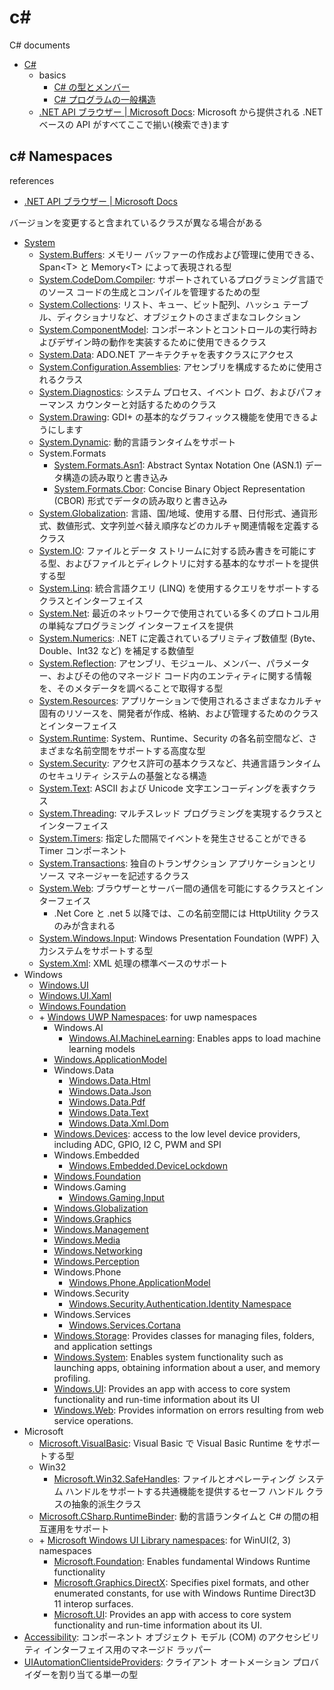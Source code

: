 # c\#

C\# documents

- [C\#](https://docs.microsoft.com/ja-jp/dotnet/csharp/)
  - basics
    - [C\# の型とメンバー](https://docs.microsoft.com/ja-jp/dotnet/csharp/tour-of-csharp/types)
    - [C\# プログラムの一般構造](https://docs.microsoft.com/ja-jp/dotnet/csharp/fundamentals/program-structure/)
  - [\.NET API ブラウザー \| Microsoft Docs](https://docs.microsoft.com/ja-jp/dotnet/api/): Microsoft から提供される .NET ベースの API がすべてここで揃い(検索でき)ます

## c\# Namespaces

references

- [\.NET API ブラウザー \| Microsoft Docs](https://docs.microsoft.com/ja-jp/dotnet/api/)

バージョンを変更すると含まれているクラスが異なる場合がある

- [System](https://docs.microsoft.com/ja-jp/dotnet/api/system?view=dotnet-uwp-10.0)
  - [System\.Buffers](https://docs.microsoft.com/ja-jp/dotnet/api/system.buffers?view=net-6.0): メモリー バッファーの作成および管理に使用できる、Span\<T\> と Memory\<T\> によって表現される型
  - [System\.CodeDom\.Compiler](https://docs.microsoft.com/ja-jp/dotnet/api/system.codedom.compiler?view=net-6.0): サポートされているプログラミング言語でのソース コードの生成とコンパイルを管理するための型
  - [System\.Collections](https://docs.microsoft.com/ja-jp/dotnet/api/system.collections?view=net-6.0): リスト、キュー、ビット配列、ハッシュ テーブル、ディクショナリなど、オブジェクトのさまざまなコレクション
  - [System\.ComponentModel](https://docs.microsoft.com/ja-jp/dotnet/api/system.componentmodel?view=net-6.0): コンポーネントとコントロールの実行時およびデザイン時の動作を実装するために使用できるクラス
  - [System\.Data](https://docs.microsoft.com/ja-jp/dotnet/api/system.data?view=net-6.0): ADO.NET アーキテクチャを表すクラスにアクセス
  - [System\.Configuration\.Assemblies](https://docs.microsoft.com/ja-jp/dotnet/api/system.configuration.assemblies?view=net-6.0): アセンブリを構成するために使用されるクラス
  - [System\.Diagnostics](https://docs.microsoft.com/ja-jp/dotnet/api/system.diagnostics?view=net-6.0): システム プロセス、イベント ログ、およびパフォーマンス カウンターと対話するためのクラス
  - [System\.Drawing](https://docs.microsoft.com/ja-jp/dotnet/api/system.drawing?view=net-6.0): GDI+ の基本的なグラフィックス機能を使用できるようにします
  - [System\.Dynamic](https://docs.microsoft.com/ja-jp/dotnet/api/system.dynamic?view=net-6.0): 動的言語ランタイムをサポート
  - System.Formats
    - [System\.Formats\.Asn1](https://docs.microsoft.com/ja-jp/dotnet/api/system.formats.asn1?view=net-6.0): Abstract Syntax Notation One (ASN.1) データ構造の読み取りと書き込み
    - [System\.Formats\.Cbor](https://docs.microsoft.com/ja-jp/dotnet/api/system.formats.cbor?view=dotnet-plat-ext-6.0): Concise Binary Object Representation (CBOR) 形式でデータの読み取りと書き込み
  - [System\.Globalization](https://docs.microsoft.com/ja-jp/dotnet/api/system.globalization?view=net-6.0): 言語、国/地域、使用する暦、日付形式、通貨形式、数値形式、文字列並べ替え順序などのカルチャ関連情報を定義するクラス
  - [System\.IO](https://docs.microsoft.com/ja-jp/dotnet/api/system.io?view=net-6.0): ファイルとデータ ストリームに対する読み書きを可能にする型、およびファイルとディレクトリに対する基本的なサポートを提供する型
  - [System\.Linq](https://docs.microsoft.com/ja-jp/dotnet/api/system.linq?view=net-6.0): 統合言語クエリ (LINQ) を使用するクエリをサポートするクラスとインターフェイス
  - [System\.Net](https://docs.microsoft.com/ja-jp/dotnet/api/system.net?view=net-6.0): 最近のネットワークで使用されている多くのプロトコル用の単純なプログラミング インターフェイスを提供
  - [System\.Numerics](https://docs.microsoft.com/ja-jp/dotnet/api/system.numerics?view=net-6.0): .NET に定義されているプリミティブ数値型 (Byte、Double、Int32 など) を補足する数値型
  - [System\.Reflection](https://docs.microsoft.com/ja-jp/dotnet/api/system.reflection?view=net-6.0): アセンブリ、モジュール、メンバー、パラメーター、およびその他のマネージド コード内のエンティティに関する情報を、そのメタデータを調べることで取得する型
  - [System\.Resources](https://docs.microsoft.com/ja-jp/dotnet/api/system.resources?view=net-6.0): アプリケーションで使用されるさまざまなカルチャ固有のリソースを、開発者が作成、格納、および管理するためのクラスとインターフェイス
  - [System\.Runtime](https://docs.microsoft.com/ja-jp/dotnet/api/system.runtime?view=net-6.0): System、Runtime、Security の各名前空間など、さまざまな名前空間をサポートする高度な型
  - [System\.Security](https://docs.microsoft.com/ja-jp/dotnet/api/system.security?view=net-6.0): アクセス許可の基本クラスなど、共通言語ランタイムのセキュリティ システムの基盤となる構造
  - [System\.Text](https://docs.microsoft.com/ja-jp/dotnet/api/system.text?view=net-6.0): ASCII および Unicode 文字エンコーディングを表すクラス
  - [System\.Threading](https://docs.microsoft.com/ja-jp/dotnet/api/system.threading?view=net-6.0): マルチスレッド プログラミングを実現するクラスとインターフェイス
  - [System\.Timers](https://docs.microsoft.com/ja-jp/dotnet/api/system.timers?view=net-6.0): 指定した間隔でイベントを発生させることができる Timer コンポーネント
  - [System\.Transactions](https://docs.microsoft.com/ja-jp/dotnet/api/system.transactions?view=net-6.0): 独自のトランザクション アプリケーションとリソース マネージャーを記述するクラス
  - [System\.Web](https://docs.microsoft.com/en-nz/dotnet/api/system.web?view=net-6.0): ブラウザーとサーバー間の通信を可能にするクラスとインターフェイス
    - .Net Core と .net 5 以降では、この名前空間には HttpUtility クラスのみが含まれる
  - [System\.Windows\.Input](https://docs.microsoft.com/ja-jp/dotnet/api/system.windows.input?view=net-6.0): Windows Presentation Foundation (WPF) 入力システムをサポートする型
  - [System\.Xml](https://docs.microsoft.com/ja-jp/dotnet/api/system.xml?view=net-6.0): XML 処理の標準ベースのサポート
- Windows
  - [Windows\.UI](https://docs.microsoft.com/ja-jp/dotnet/api/windows.ui?view=dotnet-plat-ext-3.1)
  - [Windows\.UI\.Xaml](https://docs.microsoft.com/ja-jp/dotnet/api/windows.ui.xaml?view=dotnet-uwp-10.0)
  - [Windows\.Foundation](https://docs.microsoft.com/ja-jp/dotnet/api/windows.foundation?view=dotnet-plat-ext-3.1)
  - \+ [Windows UWP Namespaces](https://docs.microsoft.com/en-us/uwp/api/?view=winrt-22000): for uwp namespaces
    - Windows\.AI
      - [Windows\.AI\.MachineLearning](https://docs.microsoft.com/en-us/uwp/api/windows.ai.machinelearning?view=winrt-22000): Enables apps to load machine learning models
    - [Windows\.ApplicationModel](https://docs.microsoft.com/en-us/uwp/api/windows.applicationmodel?view=winrt-22000)
    - Windows\.Data
      - [Windows\.Data\.Html](https://docs.microsoft.com/en-us/uwp/api/windows.data.html?view=winrt-22000)
      - [Windows\.Data\.Json](https://docs.microsoft.com/en-us/uwp/api/windows.data.json?view=winrt-22000)
      - [Windows\.Data\.Pdf](https://docs.microsoft.com/en-us/uwp/api/windows.data.pdf?view=winrt-22000)
      - [Windows\.Data\.Text](https://docs.microsoft.com/en-us/uwp/api/windows.data.text?view=winrt-22000)
      - [Windows\.Data\.Xml\.Dom](https://docs.microsoft.com/en-us/uwp/api/windows.data.xml.dom?view=winrt-22000)
    - [Windows\.Devices](https://docs.microsoft.com/en-us/uwp/api/windows.devices?view=winrt-22000): access to the low level device providers, including ADC, GPIO, I2 C, PWM and SPI
    - Windows\.Embedded
      - [Windows\.Embedded\.DeviceLockdown](https://docs.microsoft.com/en-us/uwp/api/windows.embedded.devicelockdown?view=winrt-15063)
    - [Windows\.Foundation](https://docs.microsoft.com/en-us/uwp/api/windows.foundation?view=winrt-22000)
    - Windows.Gaming
      - [Windows\.Gaming\.Input](https://docs.microsoft.com/en-us/uwp/api/windows.gaming.input?view=winrt-22000)
    - [Windows\.Globalization](https://docs.microsoft.com/en-us/uwp/api/windows.globalization?view=winrt-22000)
    - [Windows\.Graphics](https://docs.microsoft.com/en-us/uwp/api/windows.graphics?view=winrt-22000)
    - [Windows\.Management](https://docs.microsoft.com/en-us/uwp/api/windows.management?view=winrt-22000)
    - [Windows\.Media](https://docs.microsoft.com/en-us/uwp/api/windows.media?view=winrt-22000)
    - [Windows\.Networking](https://docs.microsoft.com/en-us/uwp/api/windows.networking?view=winrt-22000)
    - [Windows\.Perception](https://docs.microsoft.com/en-us/uwp/api/windows.perception?view=winrt-22000)
    - Windows\.Phone
      - [Windows\.Phone\.ApplicationModel](https://docs.microsoft.com/en-us/uwp/api/windows.phone.applicationmodel?view=winrt-15063)
    - Windows\.Security
      - [Windows\.Security\.Authentication\.Identity Namespace](https://docs.microsoft.com/en-us/uwp/api/windows.security.authentication.identity?view=winrt-22000)
    - Windows\.Services
      - [Windows\.Services\.Cortana](https://docs.microsoft.com/en-us/uwp/api/windows.services.cortana?view=winrt-22000)
    - [Windows\.Storage](https://docs.microsoft.com/en-us/uwp/api/windows.storage?view=winrt-22000): Provides classes for managing files, folders, and application settings
    - [Windows\.System](https://docs.microsoft.com/en-us/uwp/api/windows.system?view=winrt-22000): Enables system functionality such as launching apps, obtaining information about a user, and memory profiling.
    - [Windows\.UI](https://docs.microsoft.com/en-us/uwp/api/windows.ui?view=winrt-22000): Provides an app with access to core system functionality and run-time information about its UI
    - [Windows\.Web](https://docs.microsoft.com/en-us/uwp/api/windows.web?view=winrt-22000): Provides information on errors resulting from web service operations.
- Microsoft
  - [Microsoft\.VisualBasic](https://docs.microsoft.com/ja-jp/dotnet/api/microsoft.visualbasic?view=dotnet-uwp-10.0): Visual Basic で Visual Basic Runtime をサポートする型
  - Win32
    - [Microsoft\.Win32\.SafeHandles](https://docs.microsoft.com/ja-jp/dotnet/api/microsoft.win32.safehandles?view=net-5.0): ファイルとオペレーティング システム ハンドルをサポートする共通機能を提供するセーフ ハンドル クラスの抽象的派生クラス
  - [Microsoft\.CSharp\.RuntimeBinder](https://docs.microsoft.com/ja-jp/dotnet/api/microsoft.csharp.runtimebinder?view=net-5.0): 動的言語ランタイムと C# の間の相互運用をサポート
  - \+ [Microsoft Windows UI Library namespaces](https://docs.microsoft.com/en-us/windows/winui/api/): for WinUI(2, 3) namespaces
    - [Microsoft\.Foundation](https://docs.microsoft.com/en-us/windows/winui/api/microsoft.foundation?view=winui-3.0): Enables fundamental Windows Runtime functionality
    - [Microsoft\.Graphics\.DirectX](https://docs.microsoft.com/en-us/windows/winui/api/microsoft.graphics.directx?view=winui-3.0): Specifies pixel formats, and other enumerated constants, for use with Windows Runtime Direct3D 11 interop surfaces.
    - [Microsoft\.UI](https://docs.microsoft.com/en-us/windows/winui/api/microsoft.ui?view=winui-3.0): Provides an app with access to core system functionality and run-time information about its UI.
- [Accessibility](https://docs.microsoft.com/ja-jp/dotnet/api/accessibility?view=netframework-4.8): コンポーネント オブジェクト モデル (COM) のアクセシビリティ インターフェイス用のマネージド ラッパー
- [UIAutomationClientsideProviders](https://docs.microsoft.com/ja-jp/dotnet/api/uiautomationclientsideproviders?view=netframework-4.8): クライアント オートメーション プロバイダーを割り当てる単一の型
